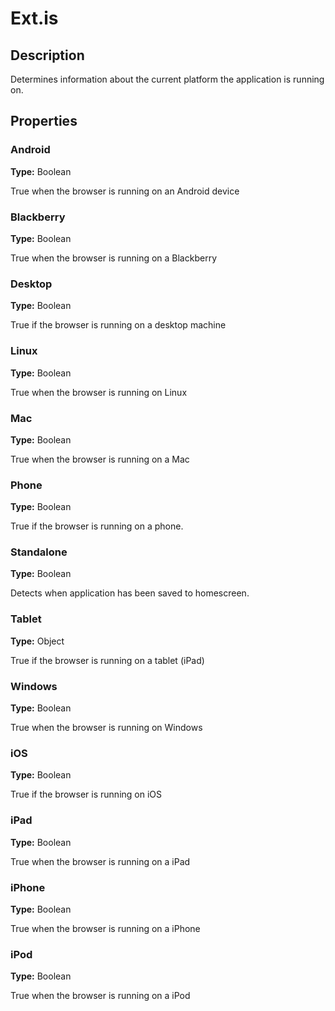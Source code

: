# Ext.is

## Description

Determines information about the current platform the application is running on.

## Properties

### Android

**Type:** Boolean

True when the browser is running on an Android device


### Blackberry

**Type:** Boolean

True when the browser is running on a Blackberry


### Desktop

**Type:** Boolean

True if the browser is running on a desktop machine


### Linux

**Type:** Boolean

True when the browser is running on Linux


### Mac

**Type:** Boolean

True when the browser is running on a Mac


### Phone

**Type:** Boolean

True if the browser is running on a phone.


### Standalone

**Type:** Boolean

Detects when application has been saved to homescreen.


### Tablet

**Type:** Object

True if the browser is running on a tablet (iPad)


### Windows

**Type:** Boolean

True when the browser is running on Windows


### iOS

**Type:** Boolean

True if the browser is running on iOS


### iPad

**Type:** Boolean

True when the browser is running on a iPad


### iPhone

**Type:** Boolean

True when the browser is running on a iPhone


### iPod

**Type:** Boolean

True when the browser is running on a iPod

